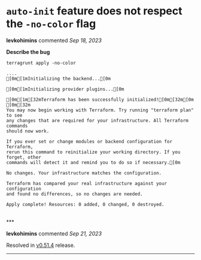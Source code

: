 # `auto-init` feature does not respect the `-no-color` flag

**levkohimins** commented *Sep 18, 2023*

**Describe the bug**

`terragrunt apply -no-color`

```shell
....
[0m[1mInitializing the backend...[0m

[0m[1mInitializing provider plugins...[0m

[0m[1m[32mTerraform has been successfully initialized![0m[32m[0m
[0m[32m
You may now begin working with Terraform. Try running "terraform plan" to see
any changes that are required for your infrastructure. All Terraform commands
should now work.

If you ever set or change modules or backend configuration for Terraform,
rerun this command to reinitialize your working directory. If you forget, other
commands will detect it and remind you to do so if necessary.[0m

No changes. Your infrastructure matches the configuration.

Terraform has compared your real infrastructure against your configuration
and found no differences, so no changes are needed.

Apply complete! Resources: 0 added, 0 changed, 0 destroyed.

```

<br />
***


**levkohimins** commented *Sep 21, 2023*

Resolved in [v0.51.4](https://github.com/gruntwork-io/terragrunt/releases/tag/v0.51.4) release.
***

